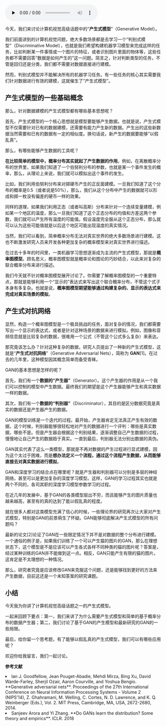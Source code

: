 <audio id="audio" title="126 | 计算机视觉高级话题（三）：产生式模型" controls="" preload="none"><source id="mp3" src="https://static001.geekbang.org/resource/audio/65/4b/65f2547adbe7b17f02dd1ebec1ae244b.mp3"></audio>

今天，我们来讨论计算机视觉高级话题中的“**产生式模型**”（Generative Model）。

我们前面讲到的计算机视觉问题，绝大多数场景都是去学习一个“判别式模型”（Discriminative Model），也就是我们希望构建机器学习模型来完成这样的任务，比如判断某一件事情或一个图片的特征，或者识别图片里面的物体等，这些任务都不需要回答“数据是如何产生的”这一问题。简言之，针对判断类型的任务，不管是回归还是分类，我们都不需要对数据直接进行建模。

然而，判别式模型并不能解决所有的机器学习任务。有一些任务的核心其实需要我们针对数据进行有效的建模，这就催生了“产生式模型”。

## 产生式模型的一些基础概念

那么，针对数据建模的产生式模型都有哪些基本思想呢？

首先，产生式模型的一个核心思想就是模型要能够产生数据。也就是说，产生式模型不仅需要针对已有的数据建模，还需要有能力产生新的数据。产生出的这些新数据当然需要和已有的数据有一定的相似度。换句话说，新产生的数据要能够“以假乱真”。

那么，有哪些能够产生数据的工具呢？

**在比较简单的模型中，概率分布其实就起了产生数据的作用**。例如，在离散概率分布的世界里，如果我们知道了一个伯努利分布的参数，也就是某一个事件发生的概率，那么，从理论上来说，我们就可以模拟出这个事件的发生。

比如，我们利用伯努利分布来对掷硬币产生的正反面建模。一旦我们知道了这个分布的概率是0.5（或者说是50%），那么，我们从这个分布中产生的数据就可以形成和掷一枚没有偏差的硬币一样的效果。

同样的道理，如果我们利用正态（或者叫高斯）分布来针对一个连续变量建模，例如某一个地区的温度，那么一旦我们知道了这个正态分布的均值和方差这两个参数，我们就可以产生所有温度的可能值。假设温度完全服从这个正态分布，那么就可以认为这些可能值就是以后这个地区可能出现温度的真实情况。

当然，我们可以看到，简单概率分布无法对真实世界的绝大多数场景进行建模。这也不断激发研究人员来开发各种更加复杂的概率模型来对真实世界进行描述。

在过去十多年的时间里，一类机器学习思想逐渐成为主流的产生式模型，那就是**概率图模型**。顾名思义，概率图模型就是概率论和图论的巧妙结合，以此来对复杂的联合概率分布来进行描述。

我们今天就不针对概率图模型展开讨论了。你需要了解概率图模型的一个重要特点，那就是能够利用一个“显示的”表达式来写出这个联合概率分布，不管这个式子本身有多复杂。也就是说，**概率图模型期望能够通过构建复杂的、显示的表达式来完成对真实场景的模拟**。

## 产生式对抗网络

显然，构造一个概率图模型是一个极具挑战的任务，面对复杂的情况，我们都需要写出一个显示的表达式，或者是针对这种场景的数据来进行模拟。例如，图像和音频信息就是比较复杂的数据，很难用一个公式（不管这个公式多么复杂）来表达。

那究竟该怎么办？针对这种复杂的数据，研究人员提出了一种新的产生式模型，这就是“**产生式对抗网络**”（Generative Adversarial Nets），简称为 **GAN**[1]。在过去的几年里，这种模型因其概念简单而备受青睐。

GAN的基本思想是怎样的呢？

首先，我们有一个**数据的“产生器”**（Generator）。这个产生器的作用是从一个我们可以控制的模型中产生数据。最终我们的期望是这个产生器能够产生和真实数据一样的数据。

其次，我们有一个**数据的“判别器”**（Discriminator），其目的是区分数据究竟是真实的数据还是产生器产生的数据。

GAN的模型训练是一个迭代的过程。最开始，产生器肯定无法真正产生有效的数据，这个时候，判别器能够很轻松地对产生的数据进行一个评判：哪些是真实数据，哪些不是。但是产生器会根据这个判别结果，逐渐调整自己产生数据的过程，慢慢地让自己产生的数据趋于真实。一直到最后，判别器无法分别出数据的真伪。

GAN其实代表了这么一类模型，那就是不再对数据的产生过程进行显式建模，因为这个太过于困难，而是**想办法定义一个流程，通过这个流程产生数据，从而能够直接去对真实数据进行模拟**。

GAN和深度学习的结合点在哪里呢？就是产生器和判别器可以分别是多层的神经网络，甚至可以是更加复杂的深度学习模型。这样，GAN的学习过程其实也就是两个不同的，各司其职的深度学习模型参数学习的过程。

在近几年的发展中，基于GAN的各类模型层出不穷，而且能够产生的图片质量也越来越高，甚至有的真的达到了能以假乱真的程度。

就在很多人都对这类模型充满了信心的时候，一些理论界的研究再次让大家对产生式模型，特别是GAN的前景萌生了怀疑。GAN能够彻底解决产生式模型的所有问题吗？

最新的论文[2]论证了GAN在一些限定情况下并不是对数据的整个分布进行建模。一个通俗的例子是，如果我们训练了一个可以产生猫的图片的GAN，那么在理想状态下，这个模型是不是应该可以产生各式各样不同种类的猫的图片呢？答案是，经过某种训练的GAN并不能做到这一点。相反，GAN只能产生有限的猫的图片。这肯定是不太理想的一种情况。

那么，研究者究竟是应该修改GAN来克服这个问题，还是能够找到更好的方法来产生数据，目前这还是一个未知答案的研究课题。

## 小结

今天我为你讲了计算机视觉高级话题之一的产生式模型。

一起来回顾下要点：第一，我们来讲了为什么需要产生式模型和简单的基于概率分布的数据产生器；第二，我们讨论了基于GAN的产生模型和最新研究的GAN的一些局限。

最后，给你留一个思考题，有了能够以假乱真的产生式模型，我们可以有哪些应用呢？

欢迎你给我留言，我们一起讨论。

**参考文献**

<li>
Ian J. Goodfellow, Jean Pouget-Abadie, Mehdi Mirza, Bing Xu, David Warde-Farley, Sherjil Ozair, Aaron Courville, and Yoshua Bengio. **Generative adversarial nets**. Proceedings of the 27th International Conference on Neural Information Processing Systems - Volume 2 (NIPS’14), Z. Ghahramani, M. Welling, C. Cortes, N. D. Lawrence, and K. Q. Weinberger (Eds.), Vol. 2. MIT Press, Cambridge, MA, USA, 2672-2680, 2014.
</li>
<li>
Sanjeev Arora and Yi Zhang. **Do GANs learn the distribution? Some theory and empirics**. ICLR. 2018
</li>


